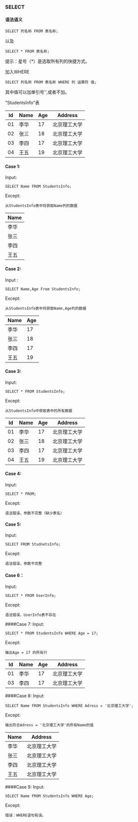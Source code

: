 
### SELECT
#### 语法语义

```
SELECT 列名称 FROM 表名称;
```
以及
```
SELECT * FROM 表名称;
```
提示：星号（*）是选取所有列的快捷方式。

加入WHERE
```
SELECT 列名称 FROM 表名称 WHERE 列 运算符 值;
```
其中值可以加单引号'',或者不加。

"StudentsInfo"表

|Id|Name|Age|Address|
|------| ------| ------| ------|
|01|李华|17|北京理工大学|
|02|张三|18|北京理工大学|
|03|李四|17|北京理工大学|
|04|王五|19|北京理工大学|





#### Case 1:
Input:
```
SELECT Name FROM StudentsInfo;
```
Except:
```
从StudentsInfo表中将获取Name列的数据
```
| Name  |
|-------|
| 李华  |
| 张三  |
| 李四  |
| 王五  |


#### Case 2:
Input :
```
SELECT Name,Age From StudentsInfo;
```
Except:
```
从StudentsInfo表中将获取Name,Age列的数据
```
| Name  | Age |
|-------|-----|
| 李华  | 17  |
| 张三  | 18  |
| 李四  | 17  |
| 王五  | 19  |


#### Case 3:
Input:
```
SELECT * FROM StudentsInfo;
```
Except:
```
从StudentsInfo中获取表中的所有数据
```
|Id|Name|Age|Address|
|------| ------| ------| ------|
|01|李华|17|北京理工大学|
|02|张三|18|北京理工大学|
|03|李四|17|北京理工大学|
|04|王五|19|北京理工大学|



#### Case 4:
Input:
```
SELECT * FROM;
````
Except:
```
语法错误，参数不完整（缺少表名）
```

#### Case 5:
Input:
```
SELECT FROM StudnetsInfo;
```
Except:
```
语法错误，参数不完整
```

#### Case 6：
Input:
```
SELECT * FROM UserInfo;
```
Except:
```
语法错误，UserInfo表不存在
```

####Case 7:
Input:
```
SELECT * FROM StudentsInfo WHERE Age = 17;
```
Except:
```
输出Age = 17 的所有行
```
|Id|Name|Age|Address|
|------| ------| ------| ------| 
|01|李华|17|北京理工大学|
|03|李四|17|北京理工大学|


####Case 8:
Input:
```
SELECT Name FROM StudentsInfo WHERE Adress = '北京理工大学';
```
Except:
```
输出符合Adress = '北京理工大学'的所有Name的值
```
|Name|Address|
|------| ------| 
|李华|北京理工大学|
|张三|北京理工大学|
|李四|北京理工大学|
|王五|北京理工大学|

####Case 9:
Input:
```
SELECT Name FROM StudentsInfo WHERE Age;
```
Except:
```
错误：WHERE语句有误。
```

